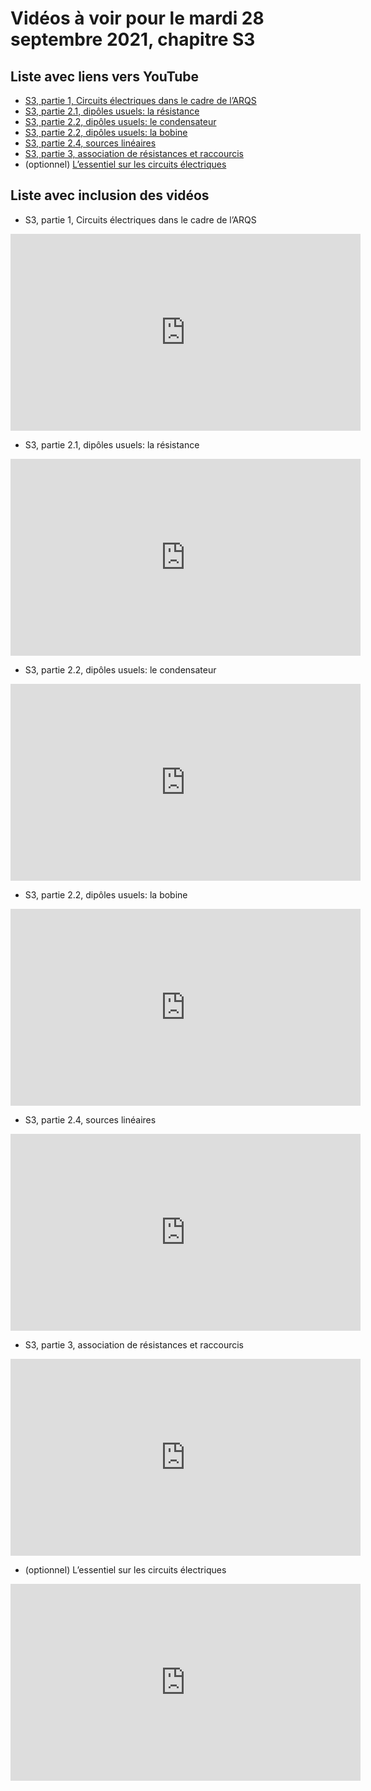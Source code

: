 
# Vidéos à voir pour le mardi 28 septembre 2021, chapitre S3

## Liste avec liens vers YouTube

*  [S3, partie 1, Circuits électriques dans le cadre de l’ARQS](https://youtu.be/LFiQk27hqAE)
*  [S3, partie 2.1, dipôles usuels: la résistance](https://youtu.be/c3e9ZrVHU7g)
*  [S3, partie 2.2, dipôles usuels: le condensateur](https://youtu.be/MKjnF010xeM)
*  [S3, partie 2.2, dipôles usuels: la bobine](https://youtu.be/O7KuqkmZhYo)
*  [S3, partie 2.4, sources linéaires](https://youtu.be/Wd8ZsSGNGLo)
*  [S3, partie 3, association de résistances et raccourcis](https://youtu.be/cV7ihzZdZAQ)
* (optionnel) [L’essentiel sur les circuits électriques](https://youtu.be/v_-H_8wRB10)

## Liste avec inclusion des vidéos

*  S3, partie 1, Circuits électriques dans le cadre de l’ARQS 

 <div style="text-align:center">
<iframe width="560" height="315" src="https://www.youtube.com/embed/LFiQk27hqAE" title="YouTube video player" frameborder="0" allow="accelerometer; autoplay; clipboard-write; encrypted-media; gyroscope; picture-in-picture" allowfullscreen></iframe>
</div>
 

*  S3, partie 2.1, dipôles usuels: la résistance 

 <div style="text-align:center">
<iframe width="560" height="315" src="https://www.youtube.com/embed/c3e9ZrVHU7g" title="YouTube video player" frameborder="0" allow="accelerometer; autoplay; clipboard-write; encrypted-media; gyroscope; picture-in-picture" allowfullscreen></iframe>
</div>
 

*  S3, partie 2.2, dipôles usuels: le condensateur 

 <div style="text-align:center">
<iframe width="560" height="315" src="https://www.youtube.com/embed/MKjnF010xeM" title="YouTube video player" frameborder="0" allow="accelerometer; autoplay; clipboard-write; encrypted-media; gyroscope; picture-in-picture" allowfullscreen></iframe>
</div>
 

*  S3, partie 2.2, dipôles usuels: la bobine 

 <div style="text-align:center">
<iframe width="560" height="315" src="https://www.youtube.com/embed/O7KuqkmZhYo" title="YouTube video player" frameborder="0" allow="accelerometer; autoplay; clipboard-write; encrypted-media; gyroscope; picture-in-picture" allowfullscreen></iframe>
</div>
 

*  S3, partie 2.4, sources linéaires 

 <div style="text-align:center">
<iframe width="560" height="315" src="https://www.youtube.com/embed/Wd8ZsSGNGLo" title="YouTube video player" frameborder="0" allow="accelerometer; autoplay; clipboard-write; encrypted-media; gyroscope; picture-in-picture" allowfullscreen></iframe>
</div>
 

*  S3, partie 3, association de résistances et raccourcis 

 <div style="text-align:center">
<iframe width="560" height="315" src="https://www.youtube.com/embed/cV7ihzZdZAQ" title="YouTube video player" frameborder="0" allow="accelerometer; autoplay; clipboard-write; encrypted-media; gyroscope; picture-in-picture" allowfullscreen></iframe>
</div>
 

* (optionnel) L’essentiel sur les circuits électriques 

 <div style="text-align:center">
<iframe width="560" height="315" src="https://www.youtube.com/embed/v_-H_8wRB10" title="YouTube video player" frameborder="0" allow="accelerometer; autoplay; clipboard-write; encrypted-media; gyroscope; picture-in-picture" allowfullscreen></iframe>
</div>
 

